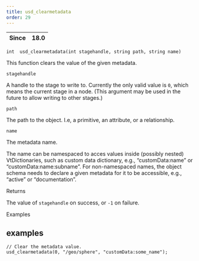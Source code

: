 ```yaml
---
title: usd_clearmetadata
order: 29
---
```

| Since | 18.0 |
| --- | --- |

`int  usd_clearmetadata(int stagehandle, string path, string name)`

This function clears the value of the given metadata.

`stagehandle`

A handle to the stage to write to. Currently the only valid value is `0`, which means the current stage in a node. (This argument may be used in the future to allow writing to other stages.)

`path`

The path to the object. I.e, a primitive, an attribute, or a relationship.

`name`

The metadata name.

The name can be namespaced to acces values inside (possibly nested) VtDictionaries, such as custom data dictionary, e.g., “customData:name” or “customData:name:subname”. For non-namespaced names, the object schema needs to declare a given metadata for it to be accessible, e.g., “active” or “documentation”.

Returns

The value of `stagehandle` on success, or `-1` on failure.

Examples

## examples

```vex
// Clear the metadata value.
usd_clearmetadata(0, "/geo/sphere", "customData:some_name");

```
